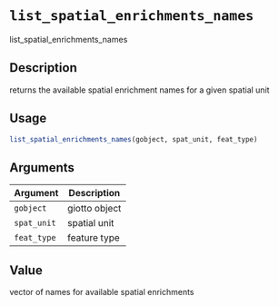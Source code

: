 # `list_spatial_enrichments_names`

list_spatial_enrichments_names


## Description

returns the available spatial enrichment names for a given spatial unit


## Usage

```r
list_spatial_enrichments_names(gobject, spat_unit, feat_type)
```


## Arguments

Argument      |Description
------------- |----------------
`gobject`     |     giotto object
`spat_unit`     |     spatial unit
`feat_type`     |     feature type


## Value

vector of names for available spatial enrichments


